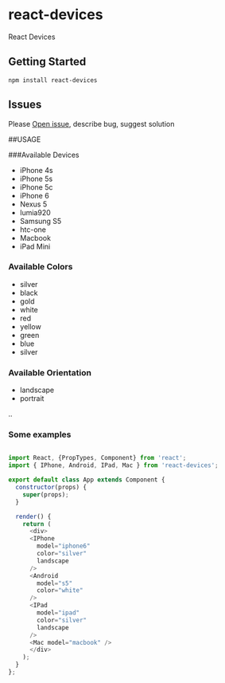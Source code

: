 # react-devices
React Devices

## Getting Started

```
npm install react-devices
```

## Issues

Please [Open issue](https://github.com/pavkout/react-devices/issues), describe bug, suggest solution

##USAGE

###Available Devices
* iPhone 4s
* iPhone 5s
* iPhone 5c
* iPhone 6
* Nexus 5
* lumia920
* Samsung S5
* htc-one
* Macbook
* iPad Mini

### Available Colors
* silver
* black
* gold
* white
* red
* yellow
* green
* blue
* silver

### Available Orientation
* landscape
* portrait

..
### Some examples
```js

import React, {PropTypes, Component} from 'react';
import { IPhone, Android, IPad, Mac } from 'react-devices';

export default class App extends Component {
  constructor(props) {
    super(props);
  }

  render() {
    return (
      <div>
      <IPhone
        model="iphone6"
        color="silver"
        landscape
      />
      <Android
        model="s5"
        color="white"
      />
      <IPad
        model="ipad"
        color="silver"
        landscape
      />
      <Mac model="macbook" />
      </div>
    );
  }
};


```
